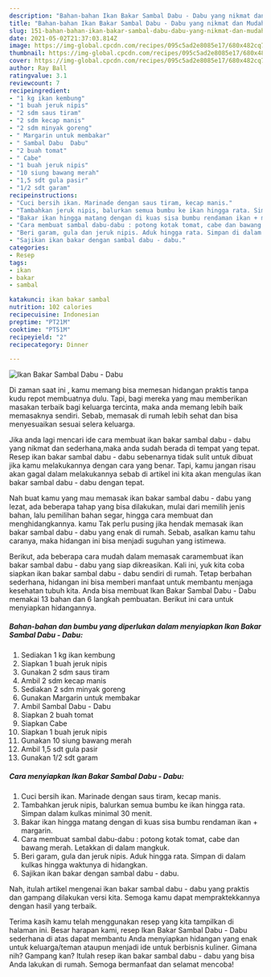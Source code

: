 ```yaml
---
description: "Bahan-bahan Ikan Bakar Sambal Dabu - Dabu yang nikmat dan Mudah Dibuat"
title: "Bahan-bahan Ikan Bakar Sambal Dabu - Dabu yang nikmat dan Mudah Dibuat"
slug: 151-bahan-bahan-ikan-bakar-sambal-dabu-dabu-yang-nikmat-dan-mudah-dibuat
date: 2021-05-02T21:37:03.814Z
image: https://img-global.cpcdn.com/recipes/095c5ad2e8085e17/680x482cq70/ikan-bakar-sambal-dabu-dabu-foto-resep-utama.jpg
thumbnail: https://img-global.cpcdn.com/recipes/095c5ad2e8085e17/680x482cq70/ikan-bakar-sambal-dabu-dabu-foto-resep-utama.jpg
cover: https://img-global.cpcdn.com/recipes/095c5ad2e8085e17/680x482cq70/ikan-bakar-sambal-dabu-dabu-foto-resep-utama.jpg
author: Ray Ball
ratingvalue: 3.1
reviewcount: 7
recipeingredient:
- "1 kg ikan kembung"
- "1 buah jeruk nipis"
- "2 sdm saus tiram"
- "2 sdm kecap manis"
- "2 sdm minyak goreng"
- " Margarin untuk membakar"
- " Sambal Dabu  Dabu"
- "2 buah tomat"
- " Cabe"
- "1 buah jeruk nipis"
- "10 siung bawang merah"
- "1,5 sdt gula pasir"
- "1/2 sdt garam"
recipeinstructions:
- "Cuci bersih ikan. Marinade dengan saus tiram, kecap manis."
- "Tambahkan jeruk nipis, balurkan semua bumbu ke ikan hingga rata. Simpan dalam kulkas minimal 30 menit."
- "Bakar ikan hingga matang dengan di kuas sisa bumbu rendaman ikan + margarin."
- "Cara membuat sambal dabu-dabu : potong kotak tomat, cabe dan bawang merah. Letakkan di dalam mangkuk."
- "Beri garam, gula dan jeruk nipis. Aduk hingga rata. Simpan di dalam kulkas hingga waktunya di hidangkan."
- "Sajikan ikan bakar dengan sambal dabu - dabu."
categories:
- Resep
tags:
- ikan
- bakar
- sambal

katakunci: ikan bakar sambal 
nutrition: 102 calories
recipecuisine: Indonesian
preptime: "PT21M"
cooktime: "PT51M"
recipeyield: "2"
recipecategory: Dinner

---
```



![Ikan Bakar Sambal Dabu - Dabu](https://img-global.cpcdn.com/recipes/095c5ad2e8085e17/680x482cq70/ikan-bakar-sambal-dabu-dabu-foto-resep-utama.jpg)

Di zaman  saat ini , kamu memang bisa memesan hidangan praktis tanpa kudu repot membuatnya dulu. Tapi, bagi mereka yang mau memberikan masakan terbaik bagi keluarga tercinta, maka anda memang lebih baik memasaknya sendiri. Sebab, memasak di rumah lebih sehat dan bisa menyesuaikan sesuai selera keluarga.

Jika anda lagi mencari ide cara membuat ikan bakar sambal dabu - dabu yang nikmat dan sederhana,maka anda sudah berada di tempat yang tepat. Resep ikan bakar sambal dabu - dabu  sebenarnya tidak sulit untuk dibuat jika kamu melakukannya dengan cara yang benar. Tapi, kamu jangan risau akan gagal dalam melakukannya 
sebab di artikel ini kita akan mengulas ikan bakar sambal dabu - dabu dengan tepat.  



Nah buat kamu yang mau memasak ikan bakar sambal dabu - dabu yang lezat, ada beberapa tahap yang bisa dilakukan, mulai dari memilih jenis bahan, lalu pemilihan bahan segar, hingga cara membuat dan menghidangkannya. kamu Tak perlu pusing jika hendak memasak ikan bakar sambal dabu - dabu yang enak di rumah. Sebab, asalkan kamu  tahu caranya, maka hidangan ini bisa menjadi suguhan yang istimewa.

Berikut, ada beberapa cara mudah dalam memasak caramembuat ikan bakar sambal dabu - dabu yang siap dikreasikan. Kali ini, yuk kita coba siapkan ikan bakar sambal dabu - dabu sendiri di rumah. Tetap berbahan sederhana, hidangan ini bisa memberi manfaat untuk membantu menjaga kesehatan tubuh kita. Anda bisa membuat Ikan Bakar Sambal Dabu - Dabu memakai 13 bahan dan 6 langkah pembuatan. Berikut ini cara untuk menyiapkan hidangannya.

<!--inarticleads1-->

##### Bahan-bahan dan bumbu yang diperlukan dalam menyiapkan Ikan Bakar Sambal Dabu - Dabu:

1. Sediakan 1 kg ikan kembung
1. Siapkan 1 buah jeruk nipis
1. Gunakan 2 sdm saus tiram
1. Ambil 2 sdm kecap manis
1. Sediakan 2 sdm minyak goreng
1. Gunakan  Margarin untuk membakar
1. Ambil  Sambal Dabu - Dabu
1. Siapkan 2 buah tomat
1. Siapkan  Cabe
1. Siapkan 1 buah jeruk nipis
1. Gunakan 10 siung bawang merah
1. Ambil 1,5 sdt gula pasir
1. Gunakan 1/2 sdt garam




<!--inarticleads2-->

##### Cara menyiapkan Ikan Bakar Sambal Dabu - Dabu:

1. Cuci bersih ikan. Marinade dengan saus tiram, kecap manis.
1. Tambahkan jeruk nipis, balurkan semua bumbu ke ikan hingga rata. Simpan dalam kulkas minimal 30 menit.
1. Bakar ikan hingga matang dengan di kuas sisa bumbu rendaman ikan + margarin.
1. Cara membuat sambal dabu-dabu : potong kotak tomat, cabe dan bawang merah. Letakkan di dalam mangkuk.
1. Beri garam, gula dan jeruk nipis. Aduk hingga rata. Simpan di dalam kulkas hingga waktunya di hidangkan.
1. Sajikan ikan bakar dengan sambal dabu - dabu.




Nah, itulah artikel mengenai  ikan bakar sambal dabu - dabu  yang praktis dan gampang dilakukan versi kita. Semoga kamu dapat mempraktekkannya dengan hasil yang terbaik. 

Terima kasih kamu telah menggunakan resep yang kita tampilkan di halaman ini. Besar harapan kami, resep  Ikan Bakar Sambal Dabu - Dabu sederhana di atas dapat membantu Anda menyiapkan hidangan yang enak untuk keluarga/teman ataupun menjadi ide untuk berbisnis kuliner. Gimana nih? Gampang kan? Itulah resep ikan bakar sambal dabu - dabu yang bisa Anda lakukan di rumah. Semoga bermanfaat dan selamat mencoba!

